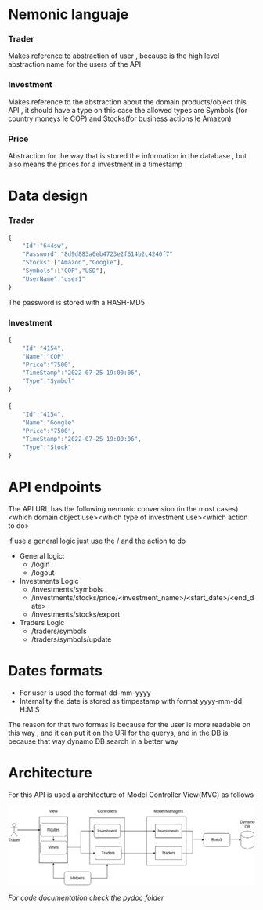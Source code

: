 <h1>Nemonic languaje</h1>

<h3>Trader</h3>
Makes reference to abstraction of user , because is the high level abstraction name for the users of the API

<h3>Investment</h3>
Makes reference to the abstraction about the
domain products/object this API , it should have a type on this
case the allowed types are Symbols (for country moneys Ie COP) and Stocks(for business actions Ie Amazon)
<h3>Price</h3> Abstraction for the way that is stored the information in the database , but also means the prices for a investment in a timestamp

<h1> Data design </h1>
<h3>Trader</h3>

```javascript
{
    "Id":"644sw",
    "Password":"8d9d883a0eb4723e2f614b2c4240f7"
    "Stocks":["Amazon","Google"],
    "Symbols":["COP","USD"],
    "UserName":"user1"
}
```

The password is stored with a HASH-MD5

<h3>Investment</h3>

```javascript
{
    "Id":"4154",
    "Name":"COP"
    "Price":"7500",
    "TimeStamp":"2022-07-25 19:00:06",
    "Type":"Symbol"
}

{
    "Id":"4154",
    "Name":"Google"
    "Price":"7500",
    "TimeStamp":"2022-07-25 19:00:06",
    "Type":"Stock"
}
```

<h1>API endpoints</h1>

The API URL has the following nemonic convension (in the most cases)
\<which domain object use\>\<which type of investment use\>\<which action to do\>

if use a general logic just use the / and the action to do

- General logic:
  - /login
  - /logout
- Investments Logic
  - /investments/symbols
  - /investments/stocks/price/<investment_name>/<start_date>/<end_date>
  - /investments/stocks/export
- Traders Logic
  - /traders/symbols
  - /traders/symbols/update

<h1>Dates formats</h1>

- For user is used the format dd-mm-yyyy
- Internallty the date is stored as timpestamp with format yyyy-mm-dd H:M:S

The reason for that two formas is because for the user is more readable on this way , and it can put it on the URI for the querys, and in the DB is because that way dynamo DB search in a better way

<h1>Architecture</h1>

For this API is used a architecture of Model Controller View(MVC) as follows

![Architecture](img/architecture.jpg)

<em>For code documentation check the pydoc folder</em>

